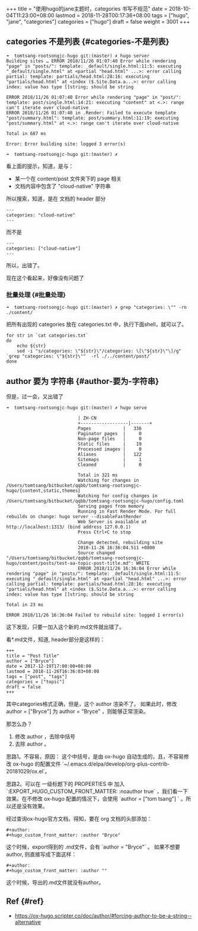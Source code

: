 +++
title = "使用hugo的jane主题时，categories 书写不规范"
date = 2018-10-04T11:23:00+08:00
lastmod = 2018-11-28T00:17:36+08:00
tags = ["hugo", "jane", "categories"]
categories = ["hugo"]
draft = false
weight = 3001
+++

<!--more-->


## categories 不是列表 {#categories-不是列表}

```shell
➜  tomtsang-rootsongjc-hugo git:(master) ✗ hugo server
Building sites … ERROR 2018/11/26 01:07:40 Error while rendering "page" in "posts/": template: _default/single.html:11:5: executing "_default/single.html" at <partial "head.html" ...>: error calling partial: template: partials/head.html:28:16: executing "partials/head.html" at <index ($.Site.Data.a...>: error calling index: value has type []string; should be string
                                                                                                                                                                                                                                                                                              ERROR 2018/11/26 01:07:40 Error while rendering "page" in "post/": template: post/single.html:14:21: executing "content" at <.>: range can't iterate over cloud-native
ERROR 2018/11/26 01:07:40 in .Render: Failed to execute template "post/summary.html": template: post/summary.html:11:19: executing "post/summary.html" at <.>: range can't iterate over cloud-native
                                                                                                                                                                                                                                                                                              Total in 687 ms
                                                                                                                                                                                                                                                                                              Error: Error building site: logged 3 error(s)
                                                                                                                                                                                                                                                                                              ➜  tomtsang-rootsongjc-hugo git:(master) ✗
```

看上面的提示，知道，是与：

-   某一个在 content/post 文件夹下的 page 相关
-   文档内容中包含了 "cloud-native" 字符串

所以搜索，知道，是在 文档的 header 部分

```
---
categories: "cloud-native"
---
```

而不是

```
---
categories: ["cloud-native"]
---
```

所以，出错了。

现在这个看起来，好像没有问题了


### 批量处理 {#批量处理}

```shell
➜  tomtsang-rootsongjc-hugo git:(master) ✗ grep "categories: \"" -rn ./content/
```

把所有出现的 categories 放在 categories.txt 中，执行下面shell，就可以了。

```shell
for str in `cat categories.txt`
do
    echo ${str}
    sed -i "s/categories: \"${str}\"/categories: \[\"${str}\"\]/g" `grep "categories: \"${str}\""  -rl ./../content/post/`
done
```


## author 要为 字符串 {#author-要为-字符串}

但是，过一会，又出错了

```shell
➜  tomtsang-rootsongjc-hugo git:(master) ✗ hugo serve

                           | ZH-CN
                           +------------------|-------+
                           Pages            |   336
                           Paginator pages  |     0
                           Non-page files   |     0
                           Static files     |    19
                           Processed images |     0
                           Aliases          |   122
                           Sitemaps         |     1
                           Cleaned          |     0

                           Total in 321 ms
                           Watching for changes in /Users/tomtsang/bitbucket/qqbb/tomtsang-rootsongjc-hugo/{content,static,themes}
                           Watching for config changes in /Users/tomtsang/bitbucket/qqbb/tomtsang-rootsongjc-hugo/config.toml
                           Serving pages from memory
                           Running in Fast Render Mode. For full rebuilds on change: hugo server --disableFastRender
                           Web Server is available at http://localhost:1313/ (bind address 127.0.0.1)
                           Press Ctrl+C to stop

                           Change detected, rebuilding site
                           2018-11-26 16:36:04.511 +0800
                           Source changed "/Users/tomtsang/bitbucket/qqbb/tomtsang-rootsongjc-hugo/content/posts/test-aa-topic-post-title.md": WRITE
                           ERROR 2018/11/26 16:36:04 Error while rendering "page" in "posts/": template: _default/single.html:11:5: executing "_default/single.html" at <partial "head.html" ...>: error calling partial: template: partials/head.html:28:16: executing "partials/head.html" at <index ($.Site.Data.a...>: error calling index: value has type []string; should be string
                                                                                                                                                                                                                                                                                                        Total in 23 ms
                                                                                                                                                                                                                                                                                                        ERROR 2018/11/26 16:36:04 Failed to rebuild site: logged 1 error(s)

```

这下发现，只要一加入这个新的.md文件就出错了。

看\*.md文件，知道, header部分是这样的：

```
+++
title = "Post Title"
author = ["Bryce"]
date = 2017-12-19T17:00:00+08:00
lastmod = 2018-11-26T16:36:03+08:00
tags = ["post", "tags"]
categories = ["topic"]
draft = false
+++
```

其中categories格式正确，但是，这个 author 渲染不了。
如果此时，修改 author = ["Bryce"] 为 author = "Bryce" ，则能够正常渲染。

那怎么办？

1.  修改 author ，去除中括号
2.  去除 author 。

思路1。不容易，原因：
这个中括号，是由 ox-hugo 自动生成的，且，不容易修改 ox-hugo 的配置文件 \`~/.emacs.d/elpa/develop/org-plus-contrib-20181029/ox.el\`。

思路2。可以在 一级标题下的 PROPERTIES 中 加入 \`:EXPORT\_HUGO\_CUSTOM\_FRONT\_MATTER:
:noauthor true\` ，我们看一下效果。在不修改 ox-hugo 配置的情况下，会使用
\`author = ["tom tsang"] \` 。所以还是没有效果。

经过查询ox-hugo官方文档，得知，要在 org 文档的头部添加：

```
#+author:
#+hugo_custom_front_matter: :author "Bryce"
```

这个时候，export得到的 .md文件，会有 \`author = "Bryce"\` 。
如果不想要author, 则直接写成下面这样：

```
#+author:
#+hugo_custom_front_matter: :author ""
```

这个时候，导出的.md文件就没有author。


## Ref {#ref}

-   <https://ox-hugo.scripter.co/doc/author/#forcing-author-to-be-a-string--alternative>

